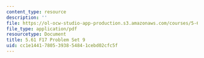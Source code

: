 ```yaml
---
content_type: resource
description: ''
file: https://ol-ocw-studio-app-production.s3.amazonaws.com/courses/5-61-physical-chemistry-fall-2017/cc1e14417805393854841cebd02cfc5f_MIT5_61F17_pset9.pdf
file_type: application/pdf
resourcetype: Document
title: 5.61 F17 Problem Set 9
uid: cc1e1441-7805-3938-5484-1cebd02cfc5f
---
```


